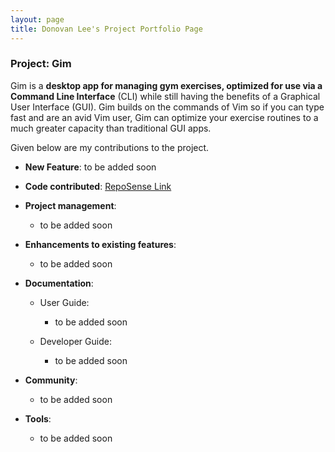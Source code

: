 ```yaml
---
layout: page
title: Donovan Lee's Project Portfolio Page
---
```


### Project: Gim

Gim is a **desktop app for managing gym exercises, optimized for use via a Command Line Interface** (CLI) while still having the benefits of a Graphical User Interface (GUI). Gim builds on the commands of Vim so if you can type fast and are an avid Vim user, Gim can optimize your exercise routines to a much greater capacity than traditional GUI apps.

Given below are my contributions to the project.

* **New Feature**: to be added soon

* **Code contributed**: [RepoSense Link](https://nus-cs2103-ay2223s1.github.io/tp-dashboard/?search=24donovan24&breakdown=true&sort=groupTitle&sortWithin=title&since=2022-09-16&timeframe=commit&mergegroup=&groupSelect=groupByRepos&checkedFileTypes=docs~functional-code~test-code~other)

* **Project management**:
    * to be added soon

* **Enhancements to existing features**:
    * to be added soon

* **Documentation**:
    * User Guide:
        * to be added soon

    * Developer Guide:
        * to be added soon

* **Community**:
    * to be added soon

* **Tools**:
    * to be added soon
